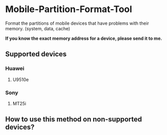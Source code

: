 # Mobile-Partition-Format-Tool
Format the partitions of mobile devices that have problems with their memory. (system, data, cache)

**If you know the exact memory address for a device, please send it to me.**

## Supported devices

### Huawei
1. U9510e
 

### Sony
1. MT25i


## How to use this method on non-supported devices?

